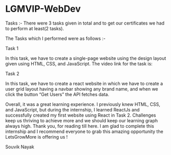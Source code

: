 # LGMVIP-WebDev

Tasks :-
There were 3 tasks given in total and to get our certificates we had to perform at least(2 tasks).

The Tasks which I performed were as follows :-

Task 1

In this task, we have to create a single-page website using the design layout given using HTML, CSS, and JavaScript. The video link for the task is:

Task 2

In this task, we have to create a react website in which we have to create a user grid layout having a navbar showing any brand name, and when we click the button “Get Users” the API fetches data.

Overall, it was a great learning experience. I previously knew HTML, CSS, and JavaScript, but during the internship, I learned ReactJs and successfully created my first website using React in Task 2. Challenges keep us thriving to achieve more and we should keep our learning graph always high.
Thank you, for reading till here. I am glad to complete this internship and I recommend everyone to grab this amazing opportunity the LetsGrowMore is offering us !

Souvik Nayak
